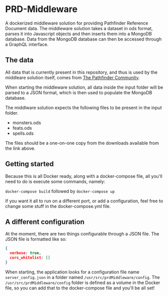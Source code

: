 # PRD-Middleware
A dockerized middleware solution for providing Pathfinder Reference Document data.
The middleware solution takes a dataset in ods format, parses it into Javascript objects and then inserts them into a MongoDB database.
Data from the MongoDB database can then be accessed through a GraphQL interface.

## The data
All data that is currently present in this repository, and thus is used by the middleare solution itself, comes from [The Pathfinder Community](http://www.pathfindercommunity.net/home/databases).

When starting the middleware solution, all data inside the input folder will be parsed to a JSON format, which is then used to populate the MongoDB database.

The middlware solution expects the following files to be present in the input folder.
- monsters.ods
- feats.ods
- spells.ods

The files should be a one-on-one copy from the downloads available from the link above.

## Getting started
Because this is all Docker ready, along with a docker-compose file, all you'll need to do is execute some commands, namely:

`docker-compose build` followed by `docker-compose up`

If you want it all to run on a different port, or add a configuration, feel free to change some stuff in the docker-compose.yml file.

## A different configuration
At the moment, there are two things configurable through a JSON file.
The JSON file is formatted like so:
```json
{
  verbose: true,
  cors_whitelist: []
}
```
When starting, the application looks for a configuration file name `server_config.json` in a folder named `/usr/src/prdMiddleware/config`.
The `/usr/src/prdMiddleware/config` folder is defined as a volume in the Docker file, so you can add that to the docker-compose file and you'll be all set!
